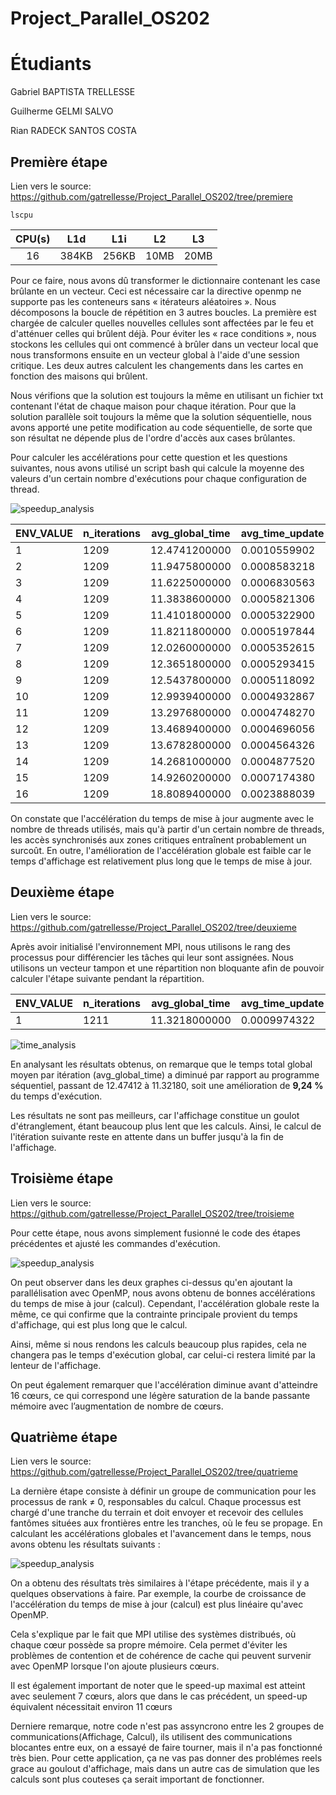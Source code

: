 # Project_Parallel_OS202

# Étudiants

Gabriel BAPTISTA TRELLESSE

Guilherme GELMI SALVO

Rian RADECK SANTOS COSTA

## Première étape

Lien vers le source: https://github.com/gatrellesse/Project_Parallel_OS202/tree/premiere

```bash=
lscpu
```

| **CPU(s)** | **L1d** | **L1i** | **L2** | **L3** |
|:----------:|:-------:|:-------:|:------:|:------:|
|     16     |  384KB  |  256KB  |  10MB  |  20MB  |

Pour ce faire, nous avons dû transformer le dictionnaire contenant les case brûlante en un vecteur. Ceci est nécessaire car la directive openmp ne supporte pas les conteneurs sans « itérateurs aléatoires ». Nous décomposons la boucle de répétition en 3 autres boucles. La première est chargée de calculer quelles nouvelles cellules sont affectées par le feu et d'atténuer celles qui brûlent déjà. Pour éviter les « race conditions », nous stockons les cellules qui ont commencé à brûler dans un vecteur local que nous transformons ensuite en un vecteur global à l'aide d'une session critique. Les deux autres calculent les changements dans les cartes en fonction des maisons qui brûlent.

Nous vérifions que la solution est toujours la même en utilisant un fichier txt contenant l'état de chaque maison pour chaque itération. Pour que la solution parallèle soit toujours la même que la solution séquentielle, nous avons apporté une petite modification au code séquentielle, de sorte que son résultat ne dépende plus de l'ordre d'accès aux cases brûlantes.

Pour calculer les accélérations pour cette question et les questions suivantes, nous avons utilisé un script bash qui calcule la moyenne des valeurs d'un certain nombre d'exécutions pour chaque configuration de thread. 

![speedup_analysis](https://github.com/gatrellesse/Project_Parallel_OS202/blob/premiere/projet/src/speedup_analysis.png?raw=true)

| ENV_VALUE | n_iterations | avg_global_time | avg_time_update | avg_time_affichage |
|-----------|--------------|-----------------|-----------------|--------------------|
| 1         | 1209         | 12.4741200000   | 0.0010559902    | 0.0092466526       |
| 2         | 1209         | 11.9475800000   | 0.0008583218    | 0.0090070397       |
| 3         | 1209         | 11.6225000000   | 0.0006830563    | 0.0089171733       |
| 4         | 1209         | 11.3838600000   | 0.0005821306    | 0.0088222867       |
| 5         | 1209         | 11.4101800000   | 0.0005322900    | 0.0088932199       |
| 6         | 1209         | 11.8211800000   | 0.0005197844    | 0.0092456349       |
| 7         | 1209         | 12.0260000000   | 0.0005352615    | 0.0093990784       |
| 8         | 1209         | 12.3651800000   | 0.0005293415    | 0.0096853244       |
| 9         | 1209         | 12.5437800000   | 0.0005118092    | 0.0098505788       |
| 10        | 1209         | 12.9939400000   | 0.0004932867    | 0.0102412704       |
| 11        | 1209         | 13.2976800000   | 0.0004748270    | 0.0105111460       |
| 12        | 1209         | 13.4689400000   | 0.0004696056    | 0.0106576697       |
| 13        | 1209         | 13.6782800000   | 0.0004564326    | 0.0108439811       |
| 14        | 1209         | 14.2681000000   | 0.0004877520    | 0.0113008417       |
| 15        | 1209         | 14.9260200000   | 0.0007174380    | 0.0116153505       |
| 16        | 1209         | 18.8089400000   | 0.0023888039    | 0.0131554469       |

On constate que l'accélération du temps de mise à jour augmente avec le nombre de threads utilisés, mais qu'à partir d'un certain nombre de threads, les accès synchronisés aux zones critiques entraînent probablement un surcoût. En outre, l'amélioration de l'accélération globale est faible car le temps d'affichage est relativement plus long que le temps de mise à jour.

## Deuxième étape

Lien vers le source: https://github.com/gatrellesse/Project_Parallel_OS202/tree/deuxieme

Après avoir initialisé l'environnement MPI, nous utilisons le rang des processus pour différencier les tâches qui leur sont assignées. Nous utilisons un vecteur tampon et une répartition non bloquante afin de pouvoir calculer l'étape suivante pendant la répartition.

| ENV_VALUE | n_iterations | avg_global_time | avg_time_update | avg_time_affichage | avg_time_for |
|-----------|--------------|-----------------|-----------------|--------------------|--------------|
| 1         | 1211         | 11.3218000000   | 0.0009974322    | 0.0092888561       | 0.0000000000 |

![time_analysis](https://github.com/gatrellesse/Project_Parallel_OS202/blob/deuxieme/projet/src/time_analysis.png?raw=true)

En analysant les résultats obtenus, on remarque que le temps total global moyen par itération (avg_global_time) a diminué par rapport au programme séquentiel, passant de 12.47412 à 11.32180, soit une amélioration de **9,24 %** du temps d'exécution.

Les résultats ne sont pas meilleurs, car l'affichage constitue un goulot d'étranglement, étant beaucoup plus lent que les calculs. Ainsi, le calcul de l'itération suivante reste en attente dans un buffer jusqu'à la fin de l'affichage.

## Troisième étape

Lien vers le source: https://github.com/gatrellesse/Project_Parallel_OS202/tree/troisieme

Pour cette étape, nous avons simplement fusionné le code des étapes précédentes et ajusté les commandes d'exécution.

![speedup_analysis](https://github.com/gatrellesse/Project_Parallel_OS202/blob/troisieme/projet/src/speedup_analysis.png?raw=true)

On peut observer dans les deux graphes ci-dessus qu'en ajoutant la parallélisation avec OpenMP, nous avons obtenu de bonnes accélérations du temps de mise à jour (calcul). Cependant, l'accélération globale reste la même, ce qui confirme que la contrainte principale provient du temps d'affichage, qui est plus long que le calcul. 

Ainsi, même si nous rendons les calculs beaucoup plus rapides, cela ne changera pas le temps d'exécution global, car celui-ci restera limité par la lenteur de l'affichage. 

On peut également remarquer que l'accélération diminue avant d'atteindre 16 cœurs, ce qui correspond une légère saturation de la bande passante mémoire avec l’augmentation de nombre de cœurs.

## Quatrième étape

Lien vers le source: https://github.com/gatrellesse/Project_Parallel_OS202/tree/quatrieme

La dernière étape consiste à définir un groupe de communication pour les processus de rank ≠ 0, responsables du calcul. Chaque processus est chargé d'une tranche du terrain et doit envoyer et recevoir des cellules fantômes situées aux frontières entre les tranches, où le feu se propage. En calculant les accélérations globales et l'avancement dans le temps, nous avons obtenu les résultats suivants :

![speedup_analysis](https://github.com/gatrellesse/Project_Parallel_OS202/blob/quatrieme/projet/src/speedup_analysis.png?raw=true)

On a obtenu des résultats très similaires à l'étape précédente, mais il y a quelques observations à faire. Par exemple, la courbe de croissance de l'accélération du temps de mise à jour (calcul) est plus linéaire qu'avec OpenMP. 

Cela s'explique par le fait que MPI utilise des systèmes distribués, où chaque cœur possède sa propre mémoire. Cela permet d'éviter les problèmes de contention et de cohérence de cache qui peuvent survenir avec OpenMP lorsque l'on ajoute plusieurs cœurs. 

Il est également important de noter que le speed-up maximal est atteint avec seulement 7 cœurs, alors que dans le cas précédent, un speed-up équivalent nécessitait environ 11 cœurs

Derniere remarque, notre code n'est pas assyncrono entre les 2 groupes de communications(Affichage, Calcul), ils utilisent des communications blocantes entre eux, on a essayé de faire tourner, mais il n'a pas fonctionné très bien. Pour cette application, ça ne vas pas donner des problémes reels grace au goulout d'affichage, mais dans un autre cas de simulation que les calculs sont plus couteses ça serait important de fonctionner.
